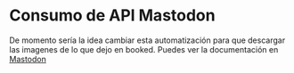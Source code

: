 # Consumo de API Mastodon

De momento sería la idea cambiar esta automatización para que descargar las imagenes de lo que dejo en booked.
Puedes ver la documentación en [Mastodon](https://docs.joinmastodon.org/api/)